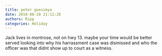 ```yaml
---
title: peter goesimya
date: 2018-08-28 21:11:28
authors: Ripp
categories: Holiday
---
```


 Jack lives in montrose, not on hwy 13. maybe your time would be better served looking into why his harrassment case was dismissed and who the officer was that didnt show up to court as a witness.